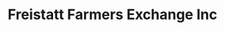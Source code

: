 ---
title: "Freistatt Farmers Exchange Inc"
url: /freistatt/freistatt-farmers-exchange-inc/
shop: agrarian
---